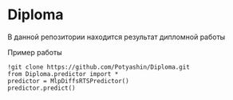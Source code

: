 # Diploma
В данной репозитории находится результат дипломной работы

Пример работы

```
!git clone https://github.com/Potyashin/Diploma.git  
from Diploma.predictor import * 
predictor = MlpDiffsRTSPredictor()
predictor.predict()
```

